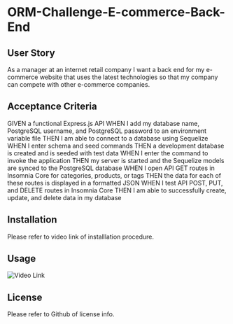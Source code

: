 # ORM-Challenge-E-commerce-Back-End

## User Story

As a manager at an internet retail company I want a back end for my e-commerce website that uses the latest technologies so that my company can compete with other e-commerce companies.

## Acceptance Criteria

GIVEN a functional Express.js API
WHEN I add my database name, PostgreSQL username, and PostgreSQL password to an environment variable file
THEN I am able to connect to a database using Sequelize
WHEN I enter schema and seed commands
THEN a development database is created and is seeded with test data
WHEN I enter the command to invoke the application
THEN my server is started and the Sequelize models are synced to the PostgreSQL database
WHEN I open API GET routes in Insomnia Core for categories, products, or tags
THEN the data for each of these routes is displayed in a formatted JSON
WHEN I test API POST, PUT, and DELETE routes in Insomnia Core
THEN I am able to successfully create, update, and delete data in my database

## Installation

Please refer to video link of installlation procedure.

## Usage

![Video Link]()


## License

Please refer to Github of license info.
